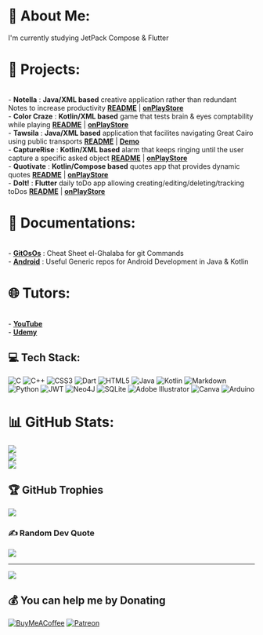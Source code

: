 # 💫 About Me:
I'm currently studying JetPack Compose & Flutter
# 📱 Projects:
<br> - **Notella** : **Java/XML based** creative application rather than redundant Notes to increase productivity [**README**](https://github.com/mossssama/Notella) | [**onPlayStore**](https://play.google.com/store/apps/details?id=com.mOssssama.notesapp)
<br> - **Color Craze** : **Kotlin/XML based** game that tests brain & eyes comptability while playing [**README**](https://github.com/mossssama/ColorGame) | [**onPlayStore**](https://play.google.com/store/apps/details?id=com.newOs.colorCraze)
<br> - **Tawsila** : **Java/XML based** application that facilites navigating Great Cairo using public transports [**README**](https://github.com/HaidyGamal/GP-AndroidApp) | [**Demo**](https://www.youtube.com/watch?v=ogHvqx3w7lY)
<br> - **CaptureRise** : **Kotlin/XML based** alarm that keeps ringing until the user capture a specific asked object [**README**](https://github.com/mossssama/CaptureRise) | [**onPlayStore**](https://play.google.com/store/apps/details?id=com.newOs.captureRise)
<br> - **Quotivate** : **Kotlin/Compose based** quotes app that provides dynamic quotes [**README**](https://github.com/mossssama/Quotivate) | [**onPlayStore**](https://play.google.com/store/apps/details?id=com.newOs.quotivate)
<br> - **DoIt!** : **Flutter** daily toDo app allowing creating/editing/deleting/tracking toDos [**README**](https://github.com/mossssama/DoIt) | [**onPlayStore**](https://play.google.com/store/apps/details?id=com.newOs.doIt)
# 📖 Documentations:
<br> - **[GitOsOs](https://github.com/mossssama/GitOsOs)** : Cheat Sheet el-Ghalaba for git Commands
<br> - **[Android](https://github.com/mossssama/AndroidJavaClasses)** : Useful Generic repos for Android Development in Java & Kotlin

# 🌐 Tutors:
  <br> - [**YouTube**](https://youtube.com/c/@mossssama)
  <br> - [**Udemy**](https://www.udemy.com/user/mohammad-osama-saleh-ahmad/) 


## 💻 Tech Stack:
![C](https://img.shields.io/badge/c-%2300599C.svg?style=plastic&logo=c&logoColor=white) ![C++](https://img.shields.io/badge/c++-%2300599C.svg?style=plastic&logo=c%2B%2B&logoColor=white) ![CSS3](https://img.shields.io/badge/css3-%231572B6.svg?style=plastic&logo=css3&logoColor=white) ![Dart](https://img.shields.io/badge/dart-%230175C2.svg?style=plastic&logo=dart&logoColor=white) ![HTML5](https://img.shields.io/badge/html5-%23E34F26.svg?style=plastic&logo=html5&logoColor=white) ![Java](https://img.shields.io/badge/java-%23ED8B00.svg?style=plastic&logo=java&logoColor=white) ![Kotlin](https://img.shields.io/badge/kotlin-%230095D5.svg?style=plastic&logo=kotlin&logoColor=white) ![Markdown](https://img.shields.io/badge/markdown-%23000000.svg?style=plastic&logo=markdown&logoColor=white) ![Python](https://img.shields.io/badge/python-3670A0?style=plastic&logo=python&logoColor=ffdd54) ![JWT](https://img.shields.io/badge/JWT-black?style=plastic&logo=JSON%20web%20tokens) 	![Neo4J](https://img.shields.io/badge/Neo4j-008CC1?style=plastic&logo=neo4j&logoColor=white) ![SQLite](https://img.shields.io/badge/sqlite-%2307405e.svg?style=plastic&logo=sqlite&logoColor=white) ![Adobe Illustrator](https://img.shields.io/badge/adobeillustrator-%23FF9A00.svg?style=plastic&logo=adobeillustrator&logoColor=white) ![Canva](https://img.shields.io/badge/Canva-%2300C4CC.svg?style=plastic&logo=Canva&logoColor=white) ![Arduino](https://img.shields.io/badge/-Arduino-00979D?style=plastic&logo=Arduino&logoColor=white)
# 📊 GitHub Stats:
![](https://github-readme-stats.vercel.app/api?username=mossssama&theme=bear&hide_border=false&include_all_commits=true&count_private=false)<br/>
![](https://github-readme-streak-stats.herokuapp.com/?user=mossssama&theme=bear&hide_border=false)<br/>
![](https://github-readme-stats.vercel.app/api/top-langs/?username=mossssama&theme=bear&hide_border=false&include_all_commits=true&count_private=false&layout=compact)

## 🏆 GitHub Trophies
![](https://github-profile-trophy.vercel.app/?username=mossssama&theme=radical&no-frame=false&no-bg=false&margin-w=4)

### ✍️ Random Dev Quote
![](https://quotes-github-readme.vercel.app/api?type=horizontal&theme=gruvbox)

---
[![](https://visitcount.itsvg.in/api?id=mossssama&icon=2&color=0)](https://visitcount.itsvg.in)

  ## 💰 You can help me by Donating
  [![BuyMeACoffee](https://img.shields.io/badge/Buy%20Me%20a%20Coffee-ffdd00?style=for-the-badge&logo=buy-me-a-coffee&logoColor=black)](https://buymeacoffee.com/mossssama) [![Patreon](https://img.shields.io/badge/Patreon-F96854?style=for-the-badge&logo=patreon&logoColor=white)](https://patreon.com/torabelmath) 

  
<!-- Proudly created with GPRM ( https://gprm.itsvg.in ) -->

